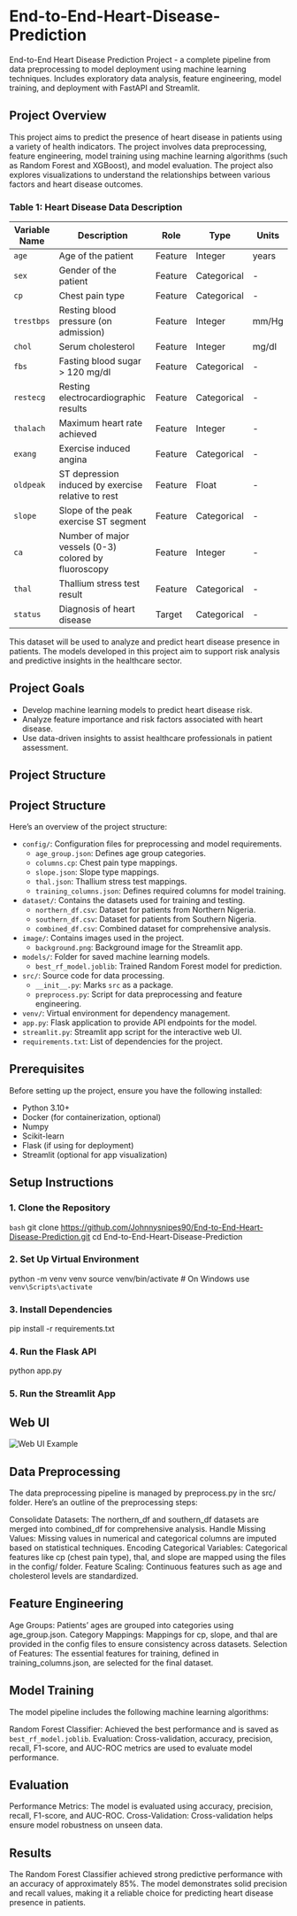 # End-to-End-Heart-Disease-Prediction
End-to-End Heart Disease Prediction Project - a complete pipeline from data preprocessing to model deployment using machine learning techniques. Includes exploratory data analysis, feature engineering, model training, and deployment with FastAPI and Streamlit.

## Project Overview

This project aims to predict the presence of heart disease in patients using a variety of health indicators. The project involves data preprocessing, feature engineering, model training using machine learning algorithms (such as Random Forest and XGBoost), and model evaluation. The project also explores visualizations to understand the relationships between various factors and heart disease outcomes.

### Table 1: Heart Disease Data Description

| Variable Name | Description                               | Role   | Type        | Units      |
|---------------|-------------------------------------------|--------|-------------|------------|
| `age`         | Age of the patient                        | Feature| Integer     | years      |
| `sex`         | Gender of the patient                     | Feature| Categorical | -          |
| `cp`          | Chest pain type                           | Feature| Categorical | -          |
| `trestbps`    | Resting blood pressure (on admission)     | Feature| Integer     | mm/Hg      |
| `chol`        | Serum cholesterol                         | Feature| Integer     | mg/dl      |
| `fbs`         | Fasting blood sugar > 120 mg/dl           | Feature| Categorical | -          |
| `restecg`     | Resting electrocardiographic results      | Feature| Categorical | -          |
| `thalach`     | Maximum heart rate achieved               | Feature| Integer     | -          |
| `exang`       | Exercise induced angina                   | Feature| Categorical | -          |
| `oldpeak`     | ST depression induced by exercise relative to rest | Feature | Float | -      |
| `slope`       | Slope of the peak exercise ST segment     | Feature| Categorical | -          |
| `ca`          | Number of major vessels (0-3) colored by fluoroscopy | Feature | Integer | - |
| `thal`        | Thallium stress test result               | Feature| Categorical | -          |
| `status`      | Diagnosis of heart disease                | Target | Categorical | -          |

This dataset will be used to analyze and predict heart disease presence in patients. The models developed in this project aim to support risk analysis and predictive insights in the healthcare sector.

## Project Goals
- Develop machine learning models to predict heart disease risk.
- Analyze feature importance and risk factors associated with heart disease.
- Use data-driven insights to assist healthcare professionals in patient assessment.
## Project Structure

## Project Structure

Here’s an overview of the project structure:

- `config/`: Configuration files for preprocessing and model requirements.
  - `age_group.json`: Defines age group categories.
  - `columns.cp`: Chest pain type mappings.
  - `slope.json`: Slope type mappings.
  - `thal.json`: Thallium stress test mappings.
  - `training_columns.json`: Defines required columns for model training.
- `dataset/`: Contains the datasets used for training and testing.
  - `northern_df.csv`: Dataset for patients from Northern Nigeria.
  - `southern_df.csv`: Dataset for patients from Southern Nigeria.
  - `combined_df.csv`: Combined dataset for comprehensive analysis.
- `image/`: Contains images used in the project.
  - `background.png`: Background image for the Streamlit app.
- `models/`: Folder for saved machine learning models.
  - `best_rf_model.joblib`: Trained Random Forest model for prediction.
- `src/`: Source code for data processing.
  - `__init__.py`: Marks `src` as a package.
  - `preprocess.py`: Script for data preprocessing and feature engineering.
- `venv/`: Virtual environment for dependency management.
- `app.py`: Flask application to provide API endpoints for the model.
- `streamlit.py`: Streamlit app script for the interactive web UI.
- `requirements.txt`: List of dependencies for the project.

## Prerequisites

Before setting up the project, ensure you have the following installed:
- Python 3.10+
- Docker (for containerization, optional)
- Numpy
- Scikit-learn
- Flask (if using for deployment)
- Streamlit (optional for app visualization)

## Setup Instructions

### 1. Clone the Repository

`bash`
git clone https://github.com/Johnnysnipes90/End-to-End-Heart-Disease-Prediction.git
cd End-to-End-Heart-Disease-Prediction

### 2. Set Up Virtual Environment
python -m venv venv
source venv/bin/activate  # On Windows use `venv\Scripts\activate`

### 3. Install Dependencies
pip install -r requirements.txt

### 4. Run the Flask API
python app.py

### 5. Run the Streamlit App
## Web UI
![Web UI Example](imgage/web_ui_example.png)

## Data Preprocessing
The data preprocessing pipeline is managed by preprocess.py in the src/ folder. Here’s an outline of the preprocessing steps:

Consolidate Datasets: The northern_df and southern_df datasets are merged into combined_df for comprehensive analysis.
Handle Missing Values: Missing values in numerical and categorical columns are imputed based on statistical techniques.
Encoding Categorical Variables: Categorical features like cp (chest pain type), thal, and slope are mapped using the files in the config/ folder.
Feature Scaling: Continuous features such as age and cholesterol levels are standardized.

## Feature Engineering
Age Groups: Patients’ ages are grouped into categories using age_group.json.
Category Mappings: Mappings for cp, slope, and thal are provided in the config files to ensure consistency across datasets.
Selection of Features: The essential features for training, defined in training_columns.json, are selected for the final dataset.

## Model Training
The model pipeline includes the following machine learning algorithms:

Random Forest Classifier: Achieved the best performance and is saved as `best_rf_model.joblib`.
Evaluation: Cross-validation, accuracy, precision, recall, F1-score, and AUC-ROC metrics are used to evaluate model performance.

## Evaluation
Performance Metrics: The model is evaluated using accuracy, precision, recall, F1-score, and AUC-ROC.
Cross-Validation: Cross-validation helps ensure model robustness on unseen data.

## Results
The Random Forest Classifier achieved strong predictive performance with an accuracy of approximately 85%. The model demonstrates solid precision and recall values, making it a reliable choice for predicting heart disease presence in patients.

